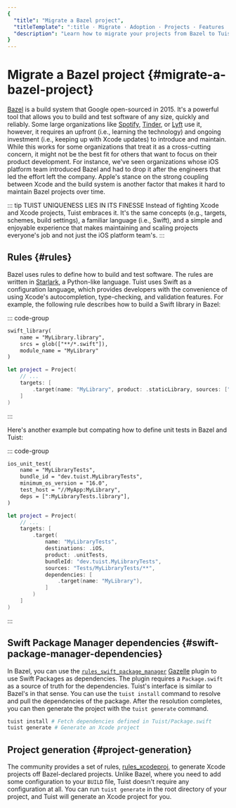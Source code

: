 ```yaml
---
{
  "title": "Migrate a Bazel project",
  "titleTemplate": ":title · Migrate · Adoption · Projects · Features · Guides · Tuist",
  "description": "Learn how to migrate your projects from Bazel to Tuist."
}
---
```

# Migrate a Bazel project {#migrate-a-bazel-project}

[Bazel](https://bazel.build) is a build system that Google open-sourced in 2015.
It's a powerful tool that allows you to build and test software of any size,
quickly and reliably. Some large organizations like
[Spotify](https://engineering.atspotify.com/2023/10/switching-build-systems-seamlessly/),
[Tinder](https://medium.com/tinder/bazel-hermetic-toolchain-and-tooling-migration-c244dc0d3ae),
or [Lyft](https://semaphoreci.com/blog/keith-smiley-bazel) use it, however, it
requires an upfront (i.e., learning the technology) and ongoing investment
(i.e., keeping up with Xcode updates) to introduce and maintain. While this
works for some organizations that treat it as a cross-cutting concern, it might
not be the best fit for others that want to focus on their product development.
For instance, we've seen organizations whose iOS platform team introduced Bazel
and had to drop it after the engineers that led the effort left the company.
Apple's stance on the strong coupling between Xcode and the build system is
another factor that makes it hard to maintain Bazel projects over time.

::: tip TUIST UNIQUENESS LIES IN ITS FINESSE Instead of fighting Xcode and Xcode
projects, Tuist embraces it. It's the same concepts (e.g., targets, schemes,
build settings), a familiar language (i.e., Swift), and a simple and enjoyable
experience that makes maintaining and scaling projects everyone's job and not
just the iOS platform team's. :::

## Rules {#rules}

Bazel uses rules to define how to build and test software. The rules are written
in [Starlark](https://github.com/bazelbuild/starlark), a Python-like language.
Tuist uses Swift as a configuration language, which provides developers with the
convenience of using Xcode's autocompletion, type-checking, and validation
features. For example, the following rule describes how to build a Swift library
in Bazel:

::: code-group
```txt [BUILD (Bazel)]
swift_library(
    name = "MyLibrary.library",
    srcs = glob(["**/*.swift"]),
    module_name = "MyLibrary"
)
```

```swift [Project.swift (Tuist)]
let project = Project(
    // ...
    targets: [
        .target(name: "MyLibrary", product: .staticLibrary, sources: ["**/*.swift"])
    ]
)
```
:::

Here's another example but compating how to define unit tests in Bazel and
Tuist:

::: code-group
```txt [BUILD (Bazel)]
ios_unit_test(
    name = "MyLibraryTests",
    bundle_id = "dev.tuist.MyLibraryTests",
    minimum_os_version = "16.0",
    test_host = "//MyApp:MyLibrary",
    deps = [":MyLibraryTests.library"],
)

```
```swift [Project.swift (Tuist)]
let project = Project(
    // ...
    targets: [
        .target(
            name: "MyLibraryTests",
            destinations: .iOS,
            product: .unitTests,
            bundleId: "dev.tuist.MyLibraryTests",
            sources: "Tests/MyLibraryTests/**",
            dependencies: [
                .target(name: "MyLibrary"),
            ]
        )
    ]
)
```
:::


## Swift Package Manager dependencies {#swift-package-manager-dependencies}

In Bazel, you can use the
[`rules_swift_package_manager`](https://github.com/cgrindel/rules_swift_package_manager)
[Gazelle](https://github.com/bazelbuild/bazel-gazelle/blob/master/extend.md)
plugin to use Swift Packages as dependencies. The plugin requires a
`Package.swift` as a source of truth for the dependencies. Tuist's interface is
similar to Bazel's in that sense. You can use the `tuist install` command to
resolve and pull the dependencies of the package. After the resolution
completes, you can then generate the project with the `tuist generate` command.

```bash
tuist install # Fetch dependencies defined in Tuist/Package.swift
tuist generate # Generate an Xcode project
```

## Project generation {#project-generation}

The community provides a set of rules,
[rules_xcodeproj](https://github.com/MobileNativeFoundation/rules_xcodeproj), to
generate Xcode projects off Bazel-declared projects. Unlike Bazel, where you
need to add some configuration to your `BUILD` file, Tuist doesn't require any
configuration at all. You can run `tuist generate` in the root directory of your
project, and Tuist will generate an Xcode project for you.
